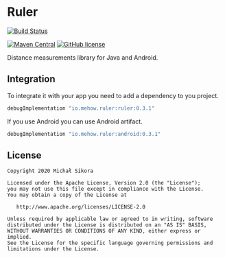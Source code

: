 # Ruler

[![Build Status](https://app.bitrise.io/app/07d245b19bfdcfe5/status.svg?token=eLa51er1EPU3_rvwpL99Kw)](https://app.bitrise.io/app/07d245b19bfdcfe5)

[![Maven Central](https://maven-badges.herokuapp.com/maven-central/io.mehow.ruler/ruler/badge.svg)](https://search.maven.org/search?q=g:io.mehow.ruler)
[![GitHub license](https://img.shields.io/badge/license-Apache%20License%202.0-blue.svg?style=flat)](https://www.apache.org/licenses/LICENSE-2.0)

Distance measurements library for Java and Android.

## Integration

To integrate it with your app you need to add a dependency to you project.

```groovy
debugImplementation "io.mehow.ruler:ruler:0.3.1"
```

If you use Android you can use Android artifact.

```groovy
debugImplementation "io.mehow.ruler:android:0.3.1"
```

## License

    Copyright 2020 Michał Sikora

    Licensed under the Apache License, Version 2.0 (the "License");
    you may not use this file except in compliance with the License.
    You may obtain a copy of the License at

       http://www.apache.org/licenses/LICENSE-2.0

    Unless required by applicable law or agreed to in writing, software
    distributed under the License is distributed on an "AS IS" BASIS,
    WITHOUT WARRANTIES OR CONDITIONS OF ANY KIND, either express or implied.
    See the License for the specific language governing permissions and
    limitations under the License.
